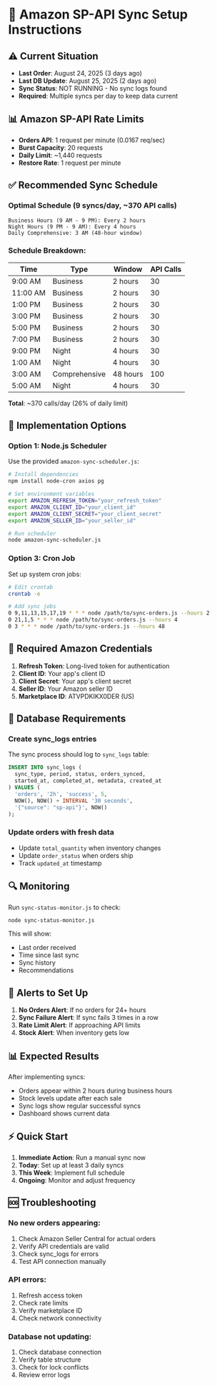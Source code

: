 # 🔄 Amazon SP-API Sync Setup Instructions

## ⚠️ Current Situation
- **Last Order**: August 24, 2025 (3 days ago)
- **Last DB Update**: August 25, 2025 (2 days ago)
- **Sync Status**: NOT RUNNING - No sync logs found
- **Required**: Multiple syncs per day to keep data current

## 📊 Amazon SP-API Rate Limits
- **Orders API**: 1 request per minute (0.0167 req/sec)
- **Burst Capacity**: 20 requests
- **Daily Limit**: ~1,440 requests
- **Restore Rate**: 1 request per minute

## ✅ Recommended Sync Schedule

### Optimal Schedule (9 syncs/day, ~370 API calls)
```
Business Hours (9 AM - 9 PM): Every 2 hours
Night Hours (9 PM - 9 AM): Every 4 hours
Daily Comprehensive: 3 AM (48-hour window)
```

### Schedule Breakdown:
| Time | Type | Window | API Calls |
|------|------|--------|-----------|
| 9:00 AM | Business | 2 hours | 30 |
| 11:00 AM | Business | 2 hours | 30 |
| 1:00 PM | Business | 2 hours | 30 |
| 3:00 PM | Business | 2 hours | 30 |
| 5:00 PM | Business | 2 hours | 30 |
| 7:00 PM | Business | 2 hours | 30 |
| 9:00 PM | Night | 4 hours | 30 |
| 1:00 AM | Night | 4 hours | 30 |
| 3:00 AM | Comprehensive | 48 hours | 100 |
| 5:00 AM | Night | 4 hours | 30 |

**Total**: ~370 calls/day (26% of daily limit)

## 🚀 Implementation Options


### Option 1: Node.js Scheduler
Use the provided `amazon-sync-scheduler.js`:
```bash
# Install dependencies
npm install node-cron axios pg

# Set environment variables
export AMAZON_REFRESH_TOKEN="your_refresh_token"
export AMAZON_CLIENT_ID="your_client_id"
export AMAZON_CLIENT_SECRET="your_client_secret"
export AMAZON_SELLER_ID="your_seller_id"

# Run scheduler
node amazon-sync-scheduler.js
```

### Option 3: Cron Job
Set up system cron jobs:
```bash
# Edit crontab
crontab -e

# Add sync jobs
0 9,11,13,15,17,19 * * * node /path/to/sync-orders.js --hours 2
0 21,1,5 * * * node /path/to/sync-orders.js --hours 4
0 3 * * * node /path/to/sync-orders.js --hours 48
```

## 🔑 Required Amazon Credentials
1. **Refresh Token**: Long-lived token for authentication
2. **Client ID**: Your app's client ID
3. **Client Secret**: Your app's client secret
4. **Seller ID**: Your Amazon seller ID
5. **Marketplace ID**: ATVPDKIKX0DER (US)

## 📝 Database Requirements

### Create sync_logs entries
The sync process should log to `sync_logs` table:
```sql
INSERT INTO sync_logs (
  sync_type, period, status, orders_synced,
  started_at, completed_at, metadata, created_at
) VALUES (
  'orders', '2h', 'success', 5,
  NOW(), NOW() + INTERVAL '30 seconds',
  '{"source": "sp-api"}', NOW()
);
```

### Update orders with fresh data
- Update `total_quantity` when inventory changes
- Update `order_status` when orders ship
- Track `updated_at` timestamp

## 🔍 Monitoring

Run `sync-status-monitor.js` to check:
```bash
node sync-status-monitor.js
```

This will show:
- Last order received
- Time since last sync
- Sync history
- Recommendations

## 🚨 Alerts to Set Up

1. **No Orders Alert**: If no orders for 24+ hours
2. **Sync Failure Alert**: If sync fails 3 times in a row
3. **Rate Limit Alert**: If approaching API limits
4. **Stock Alert**: When inventory gets low

## 📊 Expected Results

After implementing syncs:
- Orders appear within 2 hours during business hours
- Stock levels update after each sale
- Sync logs show regular successful syncs
- Dashboard shows current data

## ⚡ Quick Start

1. **Immediate Action**: Run a manual sync now
2. **Today**: Set up at least 3 daily syncs
3. **This Week**: Implement full schedule
4. **Ongoing**: Monitor and adjust frequency

## 🆘 Troubleshooting

### No new orders appearing:
1. Check Amazon Seller Central for actual orders
2. Verify API credentials are valid
3. Check sync_logs for errors
4. Test API connection manually

### API errors:
1. Refresh access token
2. Check rate limits
3. Verify marketplace ID
4. Check network connectivity

### Database not updating:
1. Check database connection
2. Verify table structure
3. Check for lock conflicts
4. Review error logs